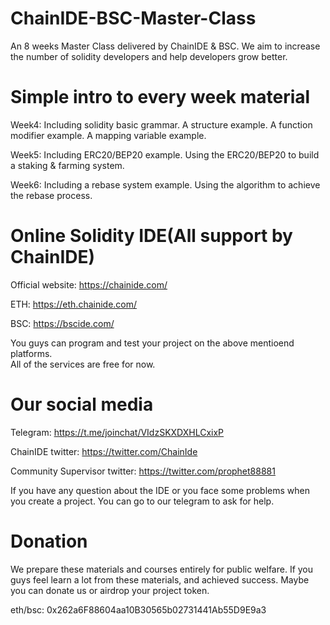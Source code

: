 # ChainIDE-BSC-Master-Class

An 8 weeks Master Class delivered by ChainIDE & BSC.
We aim to increase the number of solidity developers and help developers grow better.


# Simple intro to every week material
 
Week4: Including solidity basic grammar. A structure example. A function modifier example. A mapping variable example.   

Week5: Including ERC20/BEP20 example. Using the ERC20/BEP20 to build a staking & farming system.  

Week6: Including a rebase system example. Using the algorithm to achieve the rebase process.

# Online Solidity IDE(All support by ChainIDE)

Official website: https://chainide.com/  

ETH: https://eth.chainide.com/  

BSC: https://bscide.com/  

You guys can program and test your project on the above mentioend platforms.  
All of the services are free for now.  


# Our social media

Telegram: https://t.me/joinchat/VIdzSKXDXHLCxixP

ChainIDE twitter: https://twitter.com/ChainIde

Community Supervisor twitter: https://twitter.com/prophet88881

If you have any question about the IDE or you face some problems when you create a project.
You can go to our telegram to ask for help.

# Donation

We prepare these materials and courses entirely for public welfare.
If you guys feel learn a lot from these materials, and achieved success.
Maybe you can donate us or airdrop your project token.

eth/bsc: 0x262a6F88604aa10B30565b02731441Ab55D9E9a3
